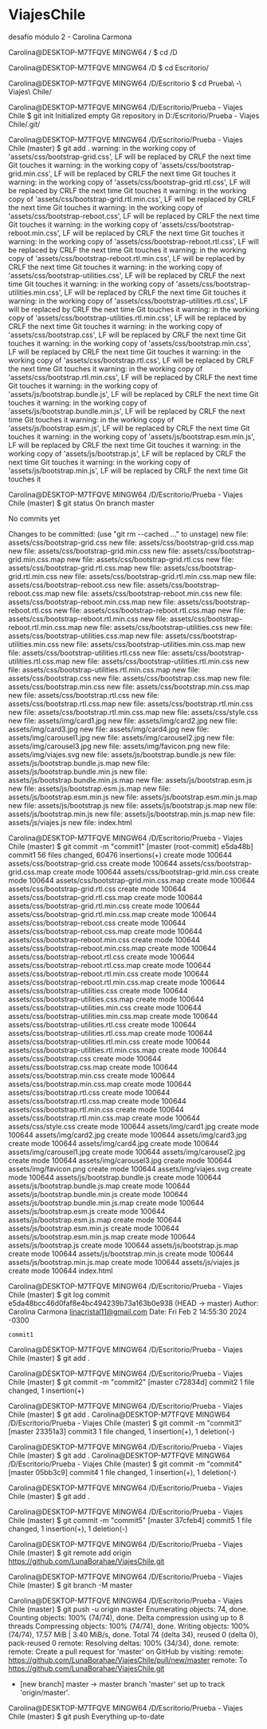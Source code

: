 # ViajesChile
desafío módulo 2 - Carolina Carmona

Carolina@DESKTOP-M7TFQVE MINGW64 /
$ cd /D

Carolina@DESKTOP-M7TFQVE MINGW64 /D
$ cd Escritorio/

Carolina@DESKTOP-M7TFQVE MINGW64 /D/Escritorio
$ cd Prueba\ -\ Viajes\ Chile/

Carolina@DESKTOP-M7TFQVE MINGW64 /D/Escritorio/Prueba - Viajes Chile
$ git init
Initialized empty Git repository in D:/Escritorio/Prueba - Viajes Chile/.git/

Carolina@DESKTOP-M7TFQVE MINGW64 /D/Escritorio/Prueba - Viajes Chile (master)
$ git add .
warning: in the working copy of 'assets/css/bootstrap-grid.css', LF will be replaced by CRLF the next time Git touches it
warning: in the working copy of 'assets/css/bootstrap-grid.min.css', LF will be replaced by CRLF the next time Git touches it
warning: in the working copy of 'assets/css/bootstrap-grid.rtl.css', LF will be replaced by CRLF the next time Git touches it
warning: in the working copy of 'assets/css/bootstrap-grid.rtl.min.css', LF will be replaced by CRLF the next time Git touches it
warning: in the working copy of 'assets/css/bootstrap-reboot.css', LF will be replaced by CRLF the next time Git touches it
warning: in the working copy of 'assets/css/bootstrap-reboot.min.css', LF will be replaced by CRLF the next time Git touches it
warning: in the working copy of 'assets/css/bootstrap-reboot.rtl.css', LF will be replaced by CRLF the next time Git touches it
warning: in the working copy of 'assets/css/bootstrap-reboot.rtl.min.css', LF will be replaced by CRLF the next time Git touches it
warning: in the working copy of 'assets/css/bootstrap-utilities.css', LF will be replaced by CRLF the next time Git touches it
warning: in the working copy of 'assets/css/bootstrap-utilities.min.css', LF will be replaced by CRLF the next time Git touches it
warning: in the working copy of 'assets/css/bootstrap-utilities.rtl.css', LF will be replaced by CRLF the next time Git touches it
warning: in the working copy of 'assets/css/bootstrap-utilities.rtl.min.css', LF will be replaced by CRLF the next time Git touches it
warning: in the working copy of 'assets/css/bootstrap.css', LF will be replaced by CRLF the next time Git touches it
warning: in the working copy of 'assets/css/bootstrap.min.css', LF will be replaced by CRLF the next time Git touches it
warning: in the working copy of 'assets/css/bootstrap.rtl.css', LF will be replaced by CRLF the next time Git touches it
warning: in the working copy of 'assets/css/bootstrap.rtl.min.css', LF will be replaced by CRLF the next time Git touches it
warning: in the working copy of 'assets/js/bootstrap.bundle.js', LF will be replaced by CRLF the next time Git touches it
warning: in the working copy of 'assets/js/bootstrap.bundle.min.js', LF will be replaced by CRLF the next time Git touches it
warning: in the working copy of 'assets/js/bootstrap.esm.js', LF will be replaced by CRLF the next time Git touches it
warning: in the working copy of 'assets/js/bootstrap.esm.min.js', LF will be replaced by CRLF the next time Git touches it
warning: in the working copy of 'assets/js/bootstrap.js', LF will be replaced by CRLF the next time Git touches it
warning: in the working copy of 'assets/js/bootstrap.min.js', LF will be replaced by CRLF the next time Git touches it

Carolina@DESKTOP-M7TFQVE MINGW64 /D/Escritorio/Prueba - Viajes Chile (master)
$ git status
On branch master

No commits yet

Changes to be committed:
  (use "git rm --cached <file>..." to unstage)
        new file:   assets/css/bootstrap-grid.css
        new file:   assets/css/bootstrap-grid.css.map
        new file:   assets/css/bootstrap-grid.min.css
        new file:   assets/css/bootstrap-grid.min.css.map
        new file:   assets/css/bootstrap-grid.rtl.css
        new file:   assets/css/bootstrap-grid.rtl.css.map
        new file:   assets/css/bootstrap-grid.rtl.min.css
        new file:   assets/css/bootstrap-grid.rtl.min.css.map
        new file:   assets/css/bootstrap-reboot.css
        new file:   assets/css/bootstrap-reboot.css.map
        new file:   assets/css/bootstrap-reboot.min.css
        new file:   assets/css/bootstrap-reboot.min.css.map
        new file:   assets/css/bootstrap-reboot.rtl.css
        new file:   assets/css/bootstrap-reboot.rtl.css.map
        new file:   assets/css/bootstrap-reboot.rtl.min.css
        new file:   assets/css/bootstrap-reboot.rtl.min.css.map
        new file:   assets/css/bootstrap-utilities.css
        new file:   assets/css/bootstrap-utilities.css.map
        new file:   assets/css/bootstrap-utilities.min.css
        new file:   assets/css/bootstrap-utilities.min.css.map
        new file:   assets/css/bootstrap-utilities.rtl.css
        new file:   assets/css/bootstrap-utilities.rtl.css.map
        new file:   assets/css/bootstrap-utilities.rtl.min.css
        new file:   assets/css/bootstrap-utilities.rtl.min.css.map
        new file:   assets/css/bootstrap.css
        new file:   assets/css/bootstrap.css.map
        new file:   assets/css/bootstrap.min.css
        new file:   assets/css/bootstrap.min.css.map
        new file:   assets/css/bootstrap.rtl.css
        new file:   assets/css/bootstrap.rtl.css.map
        new file:   assets/css/bootstrap.rtl.min.css
        new file:   assets/css/bootstrap.rtl.min.css.map
        new file:   assets/css/style.css
        new file:   assets/img/card1.jpg
        new file:   assets/img/card2.jpg
        new file:   assets/img/card3.jpg
        new file:   assets/img/card4.jpg
        new file:   assets/img/carousel1.jpg
        new file:   assets/img/carousel2.jpg
        new file:   assets/img/carousel3.jpg
        new file:   assets/img/favicon.png
        new file:   assets/img/viajes.svg
        new file:   assets/js/bootstrap.bundle.js
        new file:   assets/js/bootstrap.bundle.js.map
        new file:   assets/js/bootstrap.bundle.min.js
        new file:   assets/js/bootstrap.bundle.min.js.map
        new file:   assets/js/bootstrap.esm.js
        new file:   assets/js/bootstrap.esm.js.map
        new file:   assets/js/bootstrap.esm.min.js
        new file:   assets/js/bootstrap.esm.min.js.map
        new file:   assets/js/bootstrap.js
        new file:   assets/js/bootstrap.js.map
        new file:   assets/js/bootstrap.min.js
        new file:   assets/js/bootstrap.min.js.map
        new file:   assets/js/viajes.js
        new file:   index.html


Carolina@DESKTOP-M7TFQVE MINGW64 /D/Escritorio/Prueba - Viajes Chile (master)
$ git commit -m "commit1"
[master (root-commit) e5da48b] commit1
 56 files changed, 60476 insertions(+)
 create mode 100644 assets/css/bootstrap-grid.css
 create mode 100644 assets/css/bootstrap-grid.css.map
 create mode 100644 assets/css/bootstrap-grid.min.css
 create mode 100644 assets/css/bootstrap-grid.min.css.map
 create mode 100644 assets/css/bootstrap-grid.rtl.css
 create mode 100644 assets/css/bootstrap-grid.rtl.css.map
 create mode 100644 assets/css/bootstrap-grid.rtl.min.css
 create mode 100644 assets/css/bootstrap-grid.rtl.min.css.map
 create mode 100644 assets/css/bootstrap-reboot.css
 create mode 100644 assets/css/bootstrap-reboot.css.map
 create mode 100644 assets/css/bootstrap-reboot.min.css
 create mode 100644 assets/css/bootstrap-reboot.min.css.map
 create mode 100644 assets/css/bootstrap-reboot.rtl.css
 create mode 100644 assets/css/bootstrap-reboot.rtl.css.map
 create mode 100644 assets/css/bootstrap-reboot.rtl.min.css
 create mode 100644 assets/css/bootstrap-reboot.rtl.min.css.map
 create mode 100644 assets/css/bootstrap-utilities.css
 create mode 100644 assets/css/bootstrap-utilities.css.map
 create mode 100644 assets/css/bootstrap-utilities.min.css
 create mode 100644 assets/css/bootstrap-utilities.min.css.map
 create mode 100644 assets/css/bootstrap-utilities.rtl.css
 create mode 100644 assets/css/bootstrap-utilities.rtl.css.map
 create mode 100644 assets/css/bootstrap-utilities.rtl.min.css
 create mode 100644 assets/css/bootstrap-utilities.rtl.min.css.map
 create mode 100644 assets/css/bootstrap.css
 create mode 100644 assets/css/bootstrap.css.map
 create mode 100644 assets/css/bootstrap.min.css
 create mode 100644 assets/css/bootstrap.min.css.map
 create mode 100644 assets/css/bootstrap.rtl.css
 create mode 100644 assets/css/bootstrap.rtl.css.map
 create mode 100644 assets/css/bootstrap.rtl.min.css
 create mode 100644 assets/css/bootstrap.rtl.min.css.map
 create mode 100644 assets/css/style.css
 create mode 100644 assets/img/card1.jpg
 create mode 100644 assets/img/card2.jpg
 create mode 100644 assets/img/card3.jpg
 create mode 100644 assets/img/card4.jpg
 create mode 100644 assets/img/carousel1.jpg
 create mode 100644 assets/img/carousel2.jpg
 create mode 100644 assets/img/carousel3.jpg
 create mode 100644 assets/img/favicon.png
 create mode 100644 assets/img/viajes.svg
 create mode 100644 assets/js/bootstrap.bundle.js
 create mode 100644 assets/js/bootstrap.bundle.js.map
 create mode 100644 assets/js/bootstrap.bundle.min.js
 create mode 100644 assets/js/bootstrap.bundle.min.js.map
 create mode 100644 assets/js/bootstrap.esm.js
 create mode 100644 assets/js/bootstrap.esm.js.map
 create mode 100644 assets/js/bootstrap.esm.min.js
 create mode 100644 assets/js/bootstrap.esm.min.js.map
 create mode 100644 assets/js/bootstrap.js
 create mode 100644 assets/js/bootstrap.js.map
 create mode 100644 assets/js/bootstrap.min.js
 create mode 100644 assets/js/bootstrap.min.js.map
 create mode 100644 assets/js/viajes.js
 create mode 100644 index.html

Carolina@DESKTOP-M7TFQVE MINGW64 /D/Escritorio/Prueba - Viajes Chile (master)
$ git log
commit e5da48bcc46d0faf8e4bc494239b73a163b0e938 (HEAD -> master)
Author: Carolina Carmona <linacristal11@gmail.com>
Date:   Fri Feb 2 14:55:30 2024 -0300

    commit1

Carolina@DESKTOP-M7TFQVE MINGW64 /D/Escritorio/Prueba - Viajes Chile (master)
$ git add .

Carolina@DESKTOP-M7TFQVE MINGW64 /D/Escritorio/Prueba - Viajes Chile (master)
$ git commit -m "commit2"
[master c72834d] commit2
 1 file changed, 1 insertion(+)

Carolina@DESKTOP-M7TFQVE MINGW64 /D/Escritorio/Prueba - Viajes Chile (master)
$ git add .
Carolina@DESKTOP-M7TFQVE MINGW64 /D/Escritorio/Prueba - Viajes Chile (master)
$ git commit -m "commit3"
[master 23351a3] commit3
 1 file changed, 1 insertion(+), 1 deletion(-)

Carolina@DESKTOP-M7TFQVE MINGW64 /D/Escritorio/Prueba - Viajes Chile (master)
$ git add .
Carolina@DESKTOP-M7TFQVE MINGW64 /D/Escritorio/Prueba - Viajes Chile (master)
$ git commit -m "commit4"
[master 05bb3c9] commit4
 1 file changed, 1 insertion(+), 1 deletion(-)

Carolina@DESKTOP-M7TFQVE MINGW64 /D/Escritorio/Prueba - Viajes Chile (master)
$ git add .

Carolina@DESKTOP-M7TFQVE MINGW64 /D/Escritorio/Prueba - Viajes Chile (master)
$ git commit -m "commit5"
[master 37cfeb4] commit5
 1 file changed, 1 insertion(+), 1 deletion(-)

Carolina@DESKTOP-M7TFQVE MINGW64 /D/Escritorio/Prueba - Viajes Chile (master)
$ git remote add origin https://github.com/LunaBorahae/ViajesChile.git

Carolina@DESKTOP-M7TFQVE MINGW64 /D/Escritorio/Prueba - Viajes Chile (master)
$ git branch -M master

Carolina@DESKTOP-M7TFQVE MINGW64 /D/Escritorio/Prueba - Viajes Chile (master)
$ git push -u origin master
Enumerating objects: 74, done.
Counting objects: 100% (74/74), done.
Delta compression using up to 8 threads
Compressing objects: 100% (74/74), done.
Writing objects: 100% (74/74), 17.57 MiB | 3.40 MiB/s, done.
Total 74 (delta 34), reused 0 (delta 0), pack-reused 0
remote: Resolving deltas: 100% (34/34), done.
remote:
remote: Create a pull request for 'master' on GitHub by visiting:
remote:      https://github.com/LunaBorahae/ViajesChile/pull/new/master
remote:
To https://github.com/LunaBorahae/ViajesChile.git
 * [new branch]      master -> master
branch 'master' set up to track 'origin/master'.

Carolina@DESKTOP-M7TFQVE MINGW64 /D/Escritorio/Prueba - Viajes Chile (master)
$ git push
Everything up-to-date
